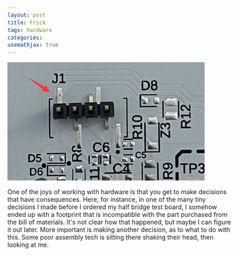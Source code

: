 ```yaml
---
layout: post
title: Frick
tags: hardware
categories: 
usemathjax: true
---
```


![pcb with component](/assets/frick/j1.png)

One of the joys of working with hardware is that you get to make decisions that have consequences. <!--more-->Here, for instance, in one of the many tiny decisions I made before I ordered my half bridge test board, I somehow ended up with a footprint that is incompatible with the part purchased from the bill of materials. It's not clear how that happened, but maybe I can figure it out later. More important is making another decision, as to what to do with this. Some poor assembly tech is sitting there shaking their head, then looking at me. 